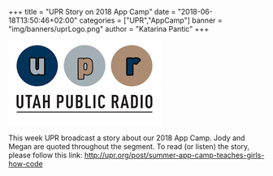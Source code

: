 +++
title = "UPR Story on 2018 App Camp"
date = "2018-06-18T13:50:46+02:00"
categories = ["UPR","AppCamp"]
banner = "img/banners/uprLogo.png"
author = "Katarina Pantic"
+++

 <img src=../images/uprLogo.png alt="UPR" >

This week UPR broadcast a story about our 2018 App Camp.  Jody and Megan are quoted throughout the segment. To read (or listen) the story, please follow this link: http://upr.org/post/summer-app-camp-teaches-girls-how-code